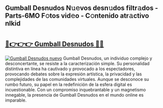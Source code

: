 ## Gumball Desnudos N𝚞𝚎vos desn𝚞dos filtr𝚊dos - Parts-6MO F𝚘tos vid𝚎o - C𝚘ntenido atr𝚊ctivo nlkid

# <h2><a href="http://mb05wy.tromn.icu/?c=Gumball+Desnudos">🔗👉👉👉 Gumball Desnudos 🔗🔗</a></h2>

[![Gumball Desnudos nuevo](https://i.imgur.com/pEAQMta.gif)](http://mb05wy.tromn.icu/?c=Gumball+Desnudos)
Gumball Desnudos, un individuo complejo y desconcertante, se resiste a la caracterización simple. Su personalidad distintiva en línea ha cautivado y provocado a los espectadores, provocando debates sobre la expresión artística, la privacidad y las complejidades de las comunidades virtuales. Aunque se desconoce su rumbo futuro, su papel en la redefinición de la esfera digital es incuestionable. Con un compromiso inquebrantable y un magnetismo innegable, la presencia de Gumball Desnudos en el mundo online es imparable.
